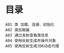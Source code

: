 
# 目录
    A01 类 加载、连接、初始化
    A02 类加载器
    A03 通过发射查看类信息
    A04 使用反射生成并操作对象
    A05 使用反射生成JDK动态代理
    